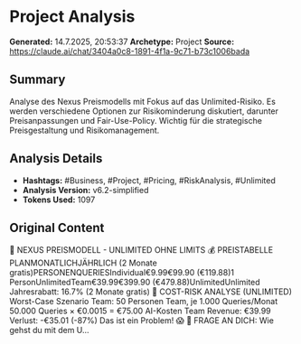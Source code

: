 # Project Analysis

**Generated:** 14.7.2025, 20:53:37
**Archetype:** Project
**Source:** https://claude.ai/chat/3404a0c8-1891-4f1a-9c71-b73c1006bada

## Summary
Analyse des Nexus Preismodells mit Fokus auf das Unlimited-Risiko. Es werden verschiedene Optionen zur Risikominderung diskutiert, darunter Preisanpassungen und Fair-Use-Policy. Wichtig für die strategische Preisgestaltung und Risikomanagement.

## Analysis Details
- **Hashtags:** #Business, #Project, #Pricing, #RiskAnalysis, #Unlimited
- **Analysis Version:** v6.2-simplified
- **Tokens Used:** 1097

## Original Content
🎯 NEXUS PREISMODELL - UNLIMITED OHNE LIMITS 💰 PREISTABELLE PLANMONATLICHJÄHRLICH (2 Monate gratis)PERSONENQUERIESIndividual€9.99€99.90 (€119.88)1 PersonUnlimitedTeam€39.99€399.90 (€479.88)UnlimitedUnlimited Jahresrabatt: 16.7% (2 Monate gratis) 🚨 COST-RISK ANALYSE (UNLIMITED) Worst-Case Szenario Team: 50 Personen Team, je 1.000 Queries/Monat 50.000 Queries × €0.0015 = €75.00 AI-Kosten Team Revenue: €39.99 Verlust: -€35.01 (-87%) Das ist ein Problem! 😱 🤔 FRAGE AN DICH: Wie gehst du mit dem U...